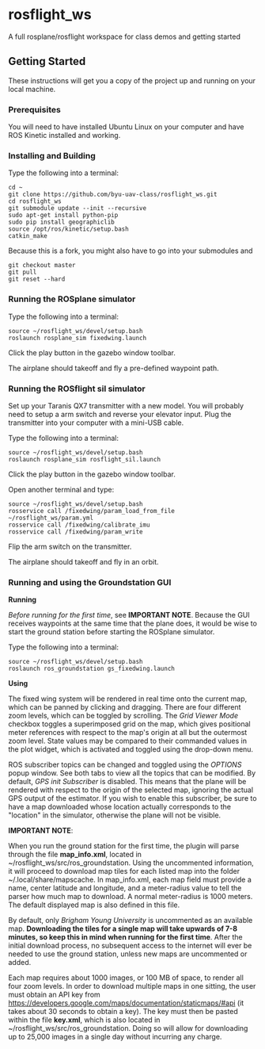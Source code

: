 # rosflight_ws
A full rosplane/rosflight workspace for class demos and getting started

## Getting Started

These instructions will get you a copy of the project up and running on your local machine.

### Prerequisites

You will need to have installed Ubuntu Linux on your computer and have ROS Kinetic installed and working.

### Installing and Building

Type the following into a terminal:

```
cd ~
git clone https://github.com/byu-uav-class/rosflight_ws.git
cd rosflight_ws
git submodule update --init --recursive
sudo apt-get install python-pip
sudo pip install geographiclib
source /opt/ros/kinetic/setup.bash
catkin_make
```

Because this is a fork, you might also have to go into your submodules and
```
git checkout master
git pull
git reset --hard
```

### Running the ROSplane simulator

Type the following into a terminal:

```
source ~/rosflight_ws/devel/setup.bash
roslaunch rosplane_sim fixedwing.launch
```

Click the play button in the gazebo window toolbar.

The airplane should takeoff and fly a pre-defined waypoint path.

### Running the ROSflight sil simulator

Set up your Taranis QX7 transmitter with a new model. You will probably need to setup a arm switch and reverse your elevator input. Plug the transmitter into your computer with a mini-USB cable.

Type the following into a terminal:

```
source ~/rosflight_ws/devel/setup.bash
roslaunch rosplane_sim rosflight_sil.launch
```

Click the play button in the gazebo window toolbar.

Open another terminal and type:

```
source ~/rosflight_ws/devel/setup.bash
rosservice call /fixedwing/param_load_from_file ~/rosflight_ws/param.yml
rosservice call /fixedwing/calibrate_imu
rosservice call /fixedwing/param_write
```

Flip the arm switch on the transmitter.

The airplane should takeoff and fly in an orbit.

### Running and using the Groundstation GUI

**Running**

*Before running for the first time*, see **IMPORTANT NOTE**. Because the GUI receives waypoints at the same time that the plane does, it would be wise to start the ground station before starting the ROSplane simulator. 

Type the following into a terminal:

```
source ~/rosflight_ws/devel/setup.bash
roslaunch ros_groundstation gs_fixedwing.launch
```

**Using**

The fixed wing system will be rendered in real time onto the current map, which can be panned by clicking and dragging. There are four different zoom levels, which can be toggled by scrolling. The *Grid Viewer Mode* checkbox toggles a superimposed grid on the map, which gives positional meter references with respect to the map's origin at all but the outermost zoom level. State values may be compared to their commanded values in the plot widget, which is activated and toggled using the drop-down menu.

ROS subscriber topics can be changed and toggled using the *OPTIONS* popup window. See both tabs to view all the topics that can be modified. By default, *GPS init Subscriber* is disabled. This means that the plane will be rendered with respect to the origin of the selected map, ignoring the actual GPS output of the estimator. If you wish to enable this subscriber, be sure to have a map downloaded whose location actually corresponds to the "location" in the simulator, otherwise the plane will not be visible.

**IMPORTANT NOTE**:

When you run the ground station for the first time, the plugin will parse through the file **map_info.xml**, located in ~/rosflight_ws/src/ros_groundstation. Using the uncommented information, it will proceed to download map tiles for each listed map into the folder ~/.local/share/mapscache. In map_info.xml, each map field must provide a name, center latitude and longitude, and a meter-radius value to tell the parser how much map to download. A normal meter-radius is 1000 meters. The default displayed map is also defined in this file.

By default, only *Brigham Young University* is uncommented as an available map. **Downloading the tiles for a single map will take upwards of 7-8 minutes, so keep this in mind when running for the first time**. After the initial download process, no subsequent access to the internet will ever be needed to use the ground station, unless new maps are uncommented or added.

Each map requires about 1000 images, or 100 MB of space, to render all four zoom levels. In order to download multiple maps in one sitting, the user must obtain an API key from https://developers.google.com/maps/documentation/staticmaps/#api (it takes about 30 seconds to obtain a key).
The key must then be pasted within the file **key.xml**, which is also located in ~/rosflight_ws/src/ros_groundstation. Doing so will allow for downloading up to 25,000 images in a single day without incurring any charge.

